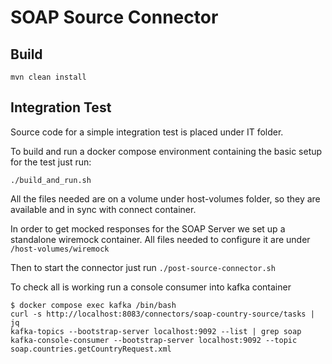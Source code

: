 # SOAP Source Connector

## Build

```
mvn clean install
```

## Integration Test

Source code for a simple integration test is placed under IT folder.

To build and run a docker compose environment containing the basic setup for the test just run:

```
./build_and_run.sh
```

All the files needed are on a volume under host-volumes folder, so they are available and in sync with connect container.

In order to get mocked responses for the SOAP Server we set up a standalone wiremock container. All files needed to configure it are under ```/host-volumes/wiremock```

Then to start the connector just run ```./post-source-connector.sh```

To check all is working run a console consumer into kafka container

```
$ docker compose exec kafka /bin/bash
curl -s http://localhost:8083/connectors/soap-country-source/tasks | jq
kafka-topics --bootstrap-server localhost:9092 --list | grep soap
kafka-console-consumer --bootstrap-server localhost:9092 --topic soap.countries.getCountryRequest.xml
```

